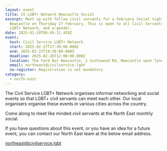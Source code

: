 ```yaml
---
layout: event
title: CS LGBT+ Network Newcastle Social
excerpt: Meet up with fellow civil servants for a February Social night in
  Newcastle on Thursday 27 February. This is open to all Civil Servants in the
  LGBT+ Network, and a:gender.
date: 2025-01-29T09:45:11.439Z
event:
  host: Civil Service LGBT+ Network
  start: 2025-02-27T17:30:00.000Z
  end: 2025-02-27T19:30:00.000Z
  deadline: 2025-02-26T12:00:00.000Z
  location: The Yard Bar Newcastle, 2 Scotswood Rd, Newcastle upon Tyne NE4 7JB
  email: northeast@civilservice.lgbt
  no-register: Registration is not mandatory
category:
  - north-east
---
```

The Civil Service LGBT+ Network organises informal networking and social events so that LGBT+ civil servants can meet each other. Our local organisers organise these events in various cities across the country.

Come along to meet like minded civil servants at the North East monthly social.

If you have questions about this event, or you have an idea for a future event, you can contact our North East team at the below email address.

[n﻿ortheast@civilservice.lgbt](<mailto:n﻿ortheast@civilservice.lgbt>)